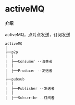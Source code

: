 ﻿# activeMQ

#### 介绍
activeMQ，点对点发送，订阅发送

```
activeMQ
|
├──p2p
|  |
|  ├──Consumer --消费者
|  |
|  ├──Producer --发送者
| 
├──pubsub
|  |
|  ├──Publisher --发送者
|  |
|  ├──Subscribe --订阅者

```

